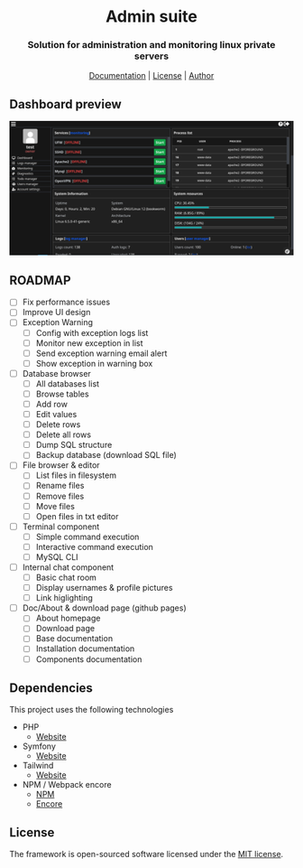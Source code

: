 # <h1 align="center">Admin suite</h1>
### <p align="center">Solution for administration and monitoring linux private servers</p>
<p align="center">
    <a href="https://github.com/lordbecvold/admin-suite/blob/main/DOC.MD" target="_blank">Documentation</a> |
    <a href="https://github.com/lordbecvold/admin-suite/blob/main/LICENSE" target="_blank">License</a> |
    <a href="https://becvar.xyz" target="_blank">Author</a>
</p>

## Dashboard preview
![Dashboard](.github/assets/preview.png)

## ROADMAP
- [ ] Fix performance issues
- [ ] Improve UI design
- [ ] Exception Warning
    - [ ] Config with exception logs list
    - [ ] Monitor new exception in list
    - [ ] Send exception warning email alert
    - [ ] Show exception in warning box
- [ ] Database browser
    - [ ] All databases list
    - [ ] Browse tables
    - [ ] Add row
    - [ ] Edit values
    - [ ] Delete rows
    - [ ] Delete all rows
    - [ ] Dump SQL structure
    - [ ] Backup database (download SQL file)
- [ ] File browser & editor
    - [ ] List files in filesystem
    - [ ] Rename files
    - [ ] Remove files
    - [ ] Move files
    - [ ] Open files in txt editor
- [ ] Terminal component
    - [ ] Simple command execution
    - [ ] Interactive command execution
    - [ ] MySQL CLI
- [ ] Internal chat component
    - [ ] Basic chat room
    - [ ] Display usernames & profile pictures
    - [ ] Link higlighting
- [ ] Doc/About & download page (github pages)
    - [ ] About homepage
    - [ ] Download page
    - [ ] Base documentation
    - [ ] Installation documentation
    - [ ] Components documentation

## Dependencies
This project uses the following technologies
* PHP
    * [Website](https://php.net)
* Symfony
    * [Website](https://symfony.com)
* Tailwind
    * [Website](https://tailwindcss.com)
* NPM / Webpack encore
    * [NPM](https://docs.npmjs.com)
    * [Encore](https://symfony.com/doc/current/frontend/encore/index.html)

## License
The framework is open-sourced software licensed under the [MIT license](https://opensource.org/licenses/MIT).

